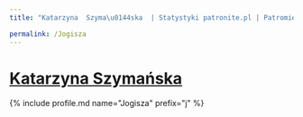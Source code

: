 ```yaml
---
title: "Katarzyna  Szyma\u0144ska  | Statystyki patronite.pl | Patromierz"

permalink: /Jogisza
---
```


# [Katarzyna  Szymańska ](https://patronite.pl/Jogisza)

{% include profile.md name="Jogisza" prefix="j" %}
